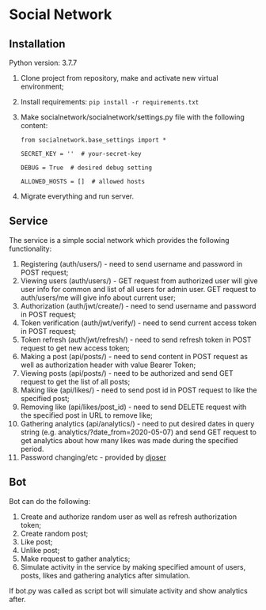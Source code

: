 # Social Network

## Installation

Python version: 3.7.7
1. Clone project from repository, make and activate new virtual environment;
2. Install requirements:
    ```pip install -r requirements.txt```
3. Make socialnetwork/socialnetwork/settings.py file with the following content:

    ```
    from socialnetwork.base_settings import *
    
    SECRET_KEY = ''  # your-secret-key
    
    DEBUG = True  # desired debug setting
    
    ALLOWED_HOSTS = []  # allowed hosts
    ```

4. Migrate everything and run server.

## Service

The service is a simple social network which provides the following 
functionality:
1. Registering (auth/users/) - need to send username and password in POST 
request;
2. Viewing users (auth/users/) - GET request from authorized user will give user
 info for common and list of all users for admin user. GET request to 
auth/users/me will give info about current user;
3. Authorization (auth/jwt/create/) - need to send username and password in POST
 request;
4. Token verification (auth/jwt/verify/) - need to send current access token in 
POST request;
5. Token refresh (auth/jwt/refresh/) - need to send refresh token in 
POST request to get new access token;
6. Making a post (api/posts/) - need to send content in POST request as well as 
authorization header with value Bearer Token;
7. Viewing posts (api/posts/) - need to be authorized and send GET request to 
get the list of all posts;
8. Making like (api/likes/) - need to send post id in POST request to like the 
specified post;
9. Removing like (api/likes/post_id) - need to send DELETE request with the 
specified post in URL to remove like;
10. Gathering analytics (api/analytics/) - need to put desired dates in query 
string (e.g. analytics/?date_from=2020-05-07) and send GET request to get 
analytics about how many likes was made during the specified period.
11. Password changing/etc - provided by 
[djoser](https://djoser.readthedocs.io/en/latest/getting_started.html)

## Bot

Bot can do the following:
1. Create and authorize random user as well as refresh authorization token;
2. Create random post;
3. Like post;
4. Unlike post;
5. Make request to gather analytics;
6. Simulate activity in the service by making specified amount of users, posts,
likes and gathering analytics after simulation.

If bot.py was called as script bot will simulate activity and show analytics 
after.